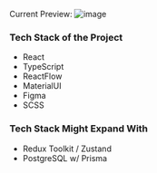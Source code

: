 Current Preview:
![image](https://github.com/lunaticwithaduck/flownotes/assets/132492967/14100cab-0b8f-4000-84c4-2f4fb0773fbc)


### Tech Stack of the Project

- React
- TypeScript
- ReactFlow
- MaterialUI
- Figma
- SCSS

### Tech Stack Might Expand With

- Redux Toolkit / Zustand
- PostgreSQL w/ Prisma
